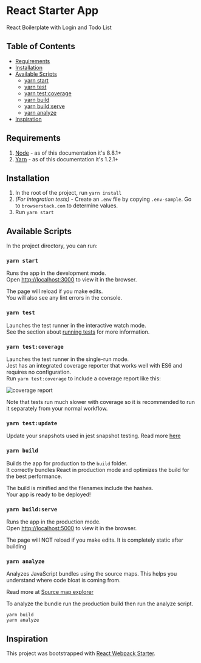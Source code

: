 # React Starter App

React Boilerplate with Login and Todo List

## Table of Contents
- [Requirements](#requirements)
- [Installation](#installation)
- [Available Scripts](#available-scripts)
  - [yarn start](#yarn-start)
  - [yarn test](#yarn-test)
  - [yarn test:coverage](#yarn-testcoverage)
  - [yarn build](#yarn-build)
  - [yarn build:serve](#yarn-buildserve)
  - [yarn analyze](#yarn-analyze)
- [Inspiration](#inspiration)

## Requirements

1. [Node](https://nodejs.org/en/) - as of this documentation it's 8.8.1+
1. [Yarn](https://github.com/yarnpkg/yarn) - as of this documentation it's 1.2.1+

## Installation

1. In the root of the project, run `yarn install`
1. *(For integration tests)* - Create an `.env` file by copying `.env-sample`. Go to `browserstack.com` to determine values.
1. Run `yarn start`

## Available Scripts

In the project directory, you can run:

### `yarn start`

Runs the app in the development mode.<br>
Open [http://localhost:3000](http://localhost:3000) to view it in the browser.

The page will reload if you make edits.<br>
You will also see any lint errors in the console.

### `yarn test`

Launches the test runner in the interactive watch mode.<br>
See the section about [running tests](#running-tests) for more information.

### `yarn test:coverage`

Launches the test runner in the single-run mode.<br>
Jest has an integrated coverage reporter that works well with ES6 and requires no configuration.<br>
Run `yarn test:coverage` to include a coverage report like this:

![coverage report](http://i.imgur.com/5bFhnTS.png)

Note that tests run much slower with coverage so it is recommended to run it separately from your normal workflow.

### `yarn test:update`

Update your snapshots used in jest snapshot testing.  Read more [here](https://facebook.github.io/jest/docs/en/snapshot-testing.html)

### `yarn build`

Builds the app for production to the `build` folder.<br>
It correctly bundles React in production mode and optimizes the build for the best performance.

The build is minified and the filenames include the hashes.<br>
Your app is ready to be deployed!

### `yarn build:serve`

Runs the app in the production mode.<br>
Open [http://localhost:5000](http://localhost:5000) to view it in the browser.

The page will NOT reload if you make edits. It is completely static after building<br>

### `yarn analyze`

Analyzes JavaScript bundles using the source maps. This helps you understand where code
bloat is coming from.

Read more at [Source map explorer](https://www.npmjs.com/package/source-map-explorer)

To analyze the bundle run the production build then run the analyze
script.

```
yarn build
yarn analyze
```

## Inspiration

This project was bootstrapped with [React Webpack Starter](https://github.com/facebookincubator/create-react-app).
